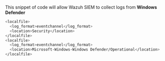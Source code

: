 This snippet of code will allow Wazuh SIEM to collect logs from **Windows Defender**

```bash
<localfile>
  <log_format>eventchannel</log_format>
  <location>Security</location>
</localfile>
<localfile>
  <log_format>eventchannel</log_format>
  <location>Microsoft-Windows-Windows Defender/Operational</location>
</localfile>
```
